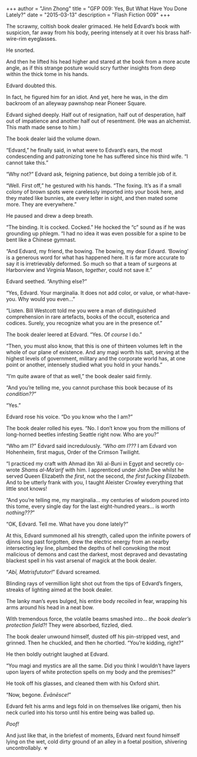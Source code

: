 +++
author = "Jinn Zhong"
title = "GFP 009: Yes, But What Have You Done Lately?"
date = "2015-03-13"
description = "Flash Fiction 009"
+++

The scrawny, coltish book dealer grimaced. He held Edvard’s book with suspicion, far away from his body, peering intensely at it over his brass half-wire-rim eyeglasses. 

He snorted. 

And then he lifted his head higher and stared at the book from a more acute angle, as if this strange posture would scry further insights from deep within the thick tome in his hands.

Edvard doubted this.

In fact, he figured him for an idiot. And yet, here he was, in the dim backroom of an alleyway pawnshop near Pioneer Square.

Edvard sighed deeply. Half out of resignation, half out of desperation, half out of impatience and another half out of resentment. (He was an alchemist. This math made sense to him.)

The book dealer laid the volume down.

“Edvard,” he finally said, in what were to Edvard’s ears, the most condescending and patronizing tone he has suffered since his third wife. “I cannot take this.”

“Why not?” Edvard ask, feigning patience, but doing a terrible job of it.

“Well. First off,” he gestured with his hands. “The foxing. It’s as if a small colony of brown spots were carelessly imported into your book here, and they mated like bunnies, ate every letter in sight, and then mated some more. They are everywhere.”

He paused and drew a deep breath.

“The binding. It is cocked. Cocked.” He hocked the “c” sound as if he was grounding up phlegm. “I had no idea it was even possible for a spine to be bent like a Chinese gymnast.

“And Edvard, my friend, the bowing. The bowing, my dear Edvard. ‘Bowing’ is a generous word for what has happened here. It is far more accurate to say it is irretrievably deformed. So much so that a team of surgeons at Harborview and Virginia Mason, _together_, could not save it.”

Edvard seethed. “Anything else?”

“Yes, Edvard. Your marginalia. It does not add color, or value, or what-have-you. Why would you even...”

“Listen. Bill Westcott told me you were a man of distinguished comprehension in rare artefacts, books of the occult, esoterica and codices. Surely, you recognize what you are in the presence of.”

The book dealer leered at Edvard. “Yes. Of _course_ I do.”

“Then, you must also know, that this is one of thirteen volumes left in the whole of our plane of existence. And any magi worth his salt, serving at the highest levels of government, military and the corporate world has, at one point or another, intensely studied what you hold in your hands.”

“I’m quite aware of that as well,” the book dealer said firmly.

“And you’re telling me, you cannot purchase this book because of its _condition??_”

“Yes.”

Edvard rose his voice. “Do you know who the I am?”

The book dealer rolled his eyes. “No. I don’t know you from the millions of long-horned beetles infesting Seattle right now. Who are you?”

“Who am I?” Edvard said incredulously. “_Who am I???_ I am Edvard von Hohenheim, first magus, Order of the Crimson Twilight. 

“I practiced my craft with Ahmad ibn ‘Ali al-Buni in Egypt and secretly co-wrote _Shams al-Ma’arif_ with him. I apprenticed under John Dee whilst he served Queen Elizabeth _the first_, not the second, _the first fucking Elizabeth_. And to be utterly frank with you, I taught Aleister Crowley everything that little snot knows!

“And you’re telling me, my marginalia... my centuries of wisdom poured into this tome, every single day for the last eight-hundred years... is worth _nothing???_”

“OK, Edvard. Tell me. What have you done lately?”

At this, Edvard summoned all his strength, called upon the infinite powers of djinns long past forgotten, drew the electric energy from an nearby intersecting ley line, plumbed the depths of hell convoking the most malicious of demons and cast the darkest, most depraved and devastating blackest spell in his vast arsenal of magick at the book dealer.

“_Abī, Matrisfututor!_” Edvard screamed.

Blinding rays of vermillion light shot out from the tips of Edvard’s fingers, streaks of lighting aimed at the book dealer. 

The lanky man’s eyes bulged, his entire body recoiled in fear, wrapping his arms around his head in a neat bow.

With tremendous force, the volatile beams smashed into... _the book dealer’s protection field?!_ They were absorbed, fizzled, died.

The book dealer unwound himself, dusted off his pin-stripped vest, and grinned. Then he chuckled, and then he chortled. “You’re kidding, right?”

He then boldly outright laughed at Edvard.

“You magi and mystics are all the same. Did you think I wouldn’t have layers upon layers of white protection spells on my body and the premises?”

He took off his glasses, and cleaned them with his Oxford shirt.

“Now, begone. _Évānēsce!_”

Edvard felt his arms and legs fold in on themselves like origami, then his neck curled into his torso until his entire being was balled up.

_Poof!_

And just like that, in the briefest of moments, Edvard next found himself lying on the wet, cold dirty ground of an alley in a foetal position, shivering uncontrollably. ☣
